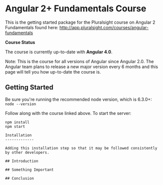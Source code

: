 Angular 2+ Fundamentals Course
========================
This is the getting started package for the Pluralsight course on Angular 2 Fundamentals found here: http://app.pluralsight.com/courses/angular-fundamentals

**Course Status**

The course is currently up-to-date with **Angular 4.0**.

Note: This is the course for all versions of Angular since Angular 2.0. The Angular team plans to release a new major version every 6 months and this page will tell you how up-to-date the course is.


Getting Started
---------------
Be sure you're running the recommended node version, which is 6.3.0+: `node --version`

Follow along with the course linked above. To start the server:

```
npm install
npm start

Installation
-------------

Adding this installation step so that it may be followed consistently by other developers.

## Introduction

## Something Important

## Conclusion
```
